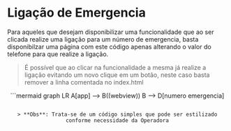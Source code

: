 # Ligação de Emergencia
Para aqueles que desejam disponibilizar uma funcionalidade que ao ser clicada realize uma ligação para um número de emergencia, basta disponibilzar uma página com este código apenas alterando o valor do telefone para que realize a ligação.

> É possível que ao clicar na funcionalidade a mesma já realize a ligação evitando um novo clique em um botão, neste caso basta remover a linha comentada no index.html

<center>
```mermaid
graph LR
A[app] --> B((webview))
B --> D[numero emergencia]

```

> **Obs**: Trata-se de um código simples que pode ser estilizado conforme necessidade da Operadora
